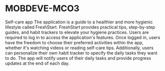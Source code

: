 # MOBDEVE-MCO3

Self-care app
The application is a guide to a healthier and more hygienic lifestyle called FreshStart. FreshStart provides practical tips, step-by-step guides, and habit trackers to elevate your hygiene practices. Users are required to log in to access the application's features. Once logged in, users have the freedom to choose their preferred activities within the app, whether it's watching videos or reading self-care tips. Additionally, users can personalize their own habit tracker to specify the daily tasks they want to do. The app will notify users of their daily tasks and provide progress updates at the end of each day.
